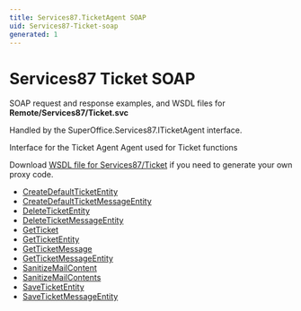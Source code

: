 ```yaml
---
title: Services87.TicketAgent SOAP
uid: Services87-Ticket-soap
generated: 1
---
```


# Services87 Ticket SOAP

SOAP request and response examples, and WSDL files for **Remote/Services87/Ticket.svc**

Handled by the <see cref="T:SuperOffice.Services87.ITicketAgent">SuperOffice.Services87.ITicketAgent</see> interface.

Interface for the Ticket Agent
Agent used for Ticket functions

Download [WSDL file for Services87/Ticket](../Services87-Ticket.md) if you need to generate your own proxy code.

* [CreateDefaultTicketEntity](CreateDefaultTicketEntity.md)
* [CreateDefaultTicketMessageEntity](CreateDefaultTicketMessageEntity.md)
* [DeleteTicketEntity](DeleteTicketEntity.md)
* [DeleteTicketMessageEntity](DeleteTicketMessageEntity.md)
* [GetTicket](GetTicket.md)
* [GetTicketEntity](GetTicketEntity.md)
* [GetTicketMessage](GetTicketMessage.md)
* [GetTicketMessageEntity](GetTicketMessageEntity.md)
* [SanitizeMailContent](SanitizeMailContent.md)
* [SanitizeMailContents](SanitizeMailContents.md)
* [SaveTicketEntity](SaveTicketEntity.md)
* [SaveTicketMessageEntity](SaveTicketMessageEntity.md)

